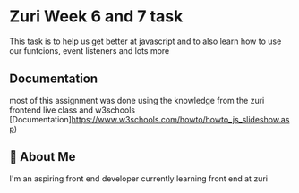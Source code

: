 
# Zuri Week 6 and 7 task

This task is to help us get better at javascript and to also learn how to use our funtcions, event listeners and lots more

## Documentation
most of this assignment was done using the knowledge from the zuri frontend live class and w3schools
[Documentation]https://www.w3schools.com/howto/howto_js_slideshow.asp)


## 🚀 About Me
I'm an aspiring front end developer currently learning front end at zuri


